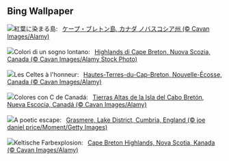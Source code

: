 ## Bing Wallpaper
![](https://www.bing.com/th?id=OHR.CelticColours_JA-JP6953032126_UHD.jpg&w=1000)紅葉に染まる島:&nbsp;&ensp;[ケープ・ブレトン島, カナダ ノバスコシア州 (© Cavan Images/Alamy)](https://www.bing.com/th?id=OHR.CelticColours_JA-JP6953032126_UHD.jpg)
<br><br/>
![](https://www.bing.com/th?id=OHR.CelticColours_IT-IT4571823616_UHD.jpg&w=1000)Colori di un sogno lontano:&nbsp;&ensp;[Highlands di Cape Breton, Nuova Scozia, Canada (© Cavan Images/Alamy Stock Photo)](https://www.bing.com/th?id=OHR.CelticColours_IT-IT4571823616_UHD.jpg)
<br><br/>
![](https://www.bing.com/th?id=OHR.CelticColours_FR-FR3939645346_UHD.jpg&w=1000)Les Celtes à l'honneur:&nbsp;&ensp;[Hautes-Terres-du-Cap-Breton, Nouvelle-Écosse, Canada (© Cavan Images/Alamy)](https://www.bing.com/th?id=OHR.CelticColours_FR-FR3939645346_UHD.jpg)
<br><br/>
![](https://www.bing.com/th?id=OHR.CelticColours_ES-ES5079462677_UHD.jpg&w=1000)Colores con C de Canadá:&nbsp;&ensp;[Tierras Altas de la Isla del Cabo Bretón, Nueva Escocia, Canadá (© Cavan Images/Alamy)](https://www.bing.com/th?id=OHR.CelticColours_ES-ES5079462677_UHD.jpg)
<br><br/>
![](https://www.bing.com/th?id=OHR.GrasmereAutumn2024_EN-GB0406171005_UHD.jpg&w=1000)A poetic escape:&nbsp;&ensp;[Grasmere, Lake District, Cumbria, England (© joe daniel price/Moment/Getty Images)](https://www.bing.com/th?id=OHR.GrasmereAutumn2024_EN-GB0406171005_UHD.jpg)
<br><br/>
![](https://www.bing.com/th?id=OHR.CelticColours_DE-DE5682241306_UHD.jpg&w=1000)Keltische Farbexplosion:&nbsp;&ensp;[Cape Breton Highlands, Nova Scotia, Kanada (© Cavan Images/Alamy)](https://www.bing.com/th?id=OHR.CelticColours_DE-DE5682241306_UHD.jpg)
<br><br/>

